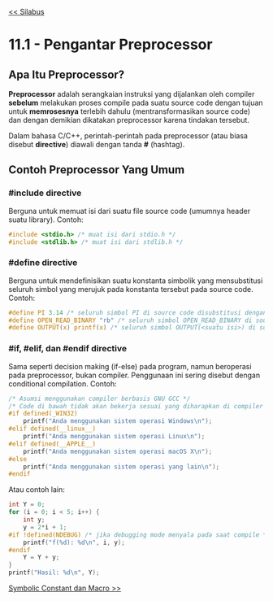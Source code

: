 [<< Silabus](../silabus.md)

# 11.1 - Pengantar Preprocessor

## Apa Itu Preprocessor?

**Preprocessor** adalah serangkaian instruksi yang dijalankan oleh compiler **sebelum** melakukan proses compile pada suatu source code dengan tujuan untuk **memrosesnya** terlebih dahulu (mentransformasikan source code) dan dengan demikian dikatakan preprocessor karena tindakan tersebut.

Dalam bahasa C/C++, perintah-perintah pada preprocessor (atau biasa disebut **directive**) diawali dengan tanda **#** (hashtag).

## Contoh Preprocessor Yang Umum

### #include directive

Berguna untuk memuat isi dari suatu file source code (umumnya header suatu library). Contoh:
```c
#include <stdio.h> /* muat isi dari stdio.h */
#include <stdlib.h> /* muat isi dari stdlib.h */
```

### #define directive

Berguna untuk mendefinisikan suatu konstanta simbolik yang mensubstitusi seluruh simbol yang merujuk pada konstanta tersebut pada source code. Contoh:
```c
#define PI 3.14 /* seluruh simbol PI di source code disubstitusi dengan 3.14 */
#define OPEN_READ_BINARY "rb" /* seluruh simbol OPEN_READ_BINARY di source code disubstitusi dengan "rb" */
#define OUTPUT(x) printf(x) /* seluruh simbol OUTPUT(<suatu isi>) di source code disubstitusi dengan printf(<suatu isi>) */
```

### #if, #elif, dan #endif directive

Sama seperti decision making (if-else) pada program, namun beroperasi pada preprocessor, bukan compiler. Penggunaan ini sering disebut dengan conditional compilation. Contoh:
```c
/* Asumsi menggunakan compiler berbasis GNU GCC */
/* Code di bawah tidak akan bekerja sesuai yang diharapkan di compiler Microsoft Visual C++ */
#if defined(_WIN32)
    printf("Anda menggunakan sistem operasi Windows\n");
#elif defined(__linux__)
    printf("Anda menggunakan sistem operasi Linux\n");
#elif defined(__APPLE__)
    printf("Anda menggunakan sistem operasi macOS X\n");
#else
    printf("Anda menggunakan sistem operasi yang lain\n");
#endif
```
Atau contoh lain:
```c
int Y = 0;
for (i = 0; i < 5; i++) {
    int y;
    y = 2*i + 1;
#if !defined(NDEBUG) /* jika debugging mode menyala pada saat compile */
    printf("f(%d): %d\n", i, y);
#endif
    Y = Y + y;
}
printf("Hasil: %d\n", Y);
```

[Symbolic Constant dan Macro >>](2-Symbolic-Constant-dan-Macro.md)